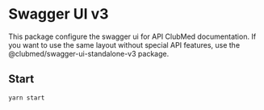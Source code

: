 # Swagger UI v3

This package configure the swagger ui for API ClubMed documentation. If you
want to use the same layout without special API features, use the @clubmed/swagger-ui-standalone-v3 package.

## Start

```sh
yarn start
```

